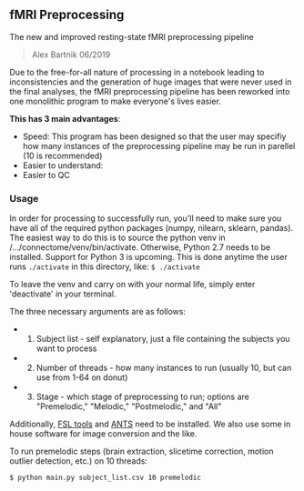 fMRI Preprocessing
----------------------------------------------

The new and improved resting-state fMRI preprocessing pipeline

> Alex Bartnik 06/2019

Due to the free-for-all nature of processing in a notebook leading to inconsistencies
and the generation of huge images that were never used in the final analyses,
the fMRI preprocessing pipeline has been reworked into one monolithic program
to make everyone's lives easier.

**This has 3  main advantages**:
 - Speed: This program has been designed so that the user may specifiy 
	      how many instances of the preprocessing pipeline may be run
	      in parellel (10 is recommended)
- Easier to understand: 
- Easier to QC


### Usage
In order for processing to successfully run, you'll need to make sure you have all of the
required python packages (numpy, nilearn, sklearn, pandas).
The easiest way to do this is to source the python venv in /.../connectome/venv/bin/activate.
Otherwise, Python 2.7 needs to be installed. Support for Python 3 is upcoming.
This is done anytime the user runs `./activate` in this directory, like:
`$ ./activate`
 
To leave the venv and carry on with your normal life, simply enter 'deactivate' in your terminal.

The three necessary arguments are as follows:
 - 1) Subject list - self explanatory, just a file containing the subjects you want to process
 - 2) Number of threads - how many instances to run (usually 10, but can use from 1-64 on donut)
 - 3) Stage - which stage of preprocessing to run; options are "Premelodic," "Melodic," "Postmelodic," and "All"

Additionally, [FSL tools](https://fsl.fmrib.ox.ac.uk/fsl/fslwiki) and [ANTS](http://stnava.github.io/ANTs/) need to be installed. We also use some
in house software for image conversion and the like.

To run premelodic steps (brain extraction, slicetime correction, motion outlier detection, etc.) on 10 threads:

`$ python main.py subject_list.csv 10 premelodic`


